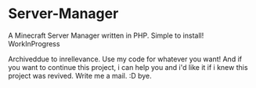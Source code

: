 # Server-Manager
A Minecraft Server Manager written in PHP. Simple to install! WorkInProgress

Archiveddue to inrellevance. Use my code for whatever you want! And if you want to continue this project, i can help you and i'd like it if i knew this project was revived. Write me a mail. :D bye.
